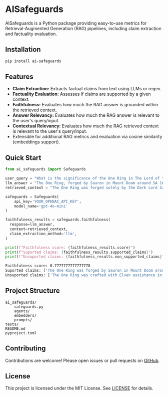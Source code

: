 # AISafeguards

AISafeguards is a Python package providing easy-to-use metrics for Retrieval-Augmented Generation (RAG) pipelines, including claim extraction and factuality evaluation.

## Installation

```sh
pip install ai-safeguards
```

## Features

- **Claim Extraction:** Extracts factual claims from text using LLMs or regex.
- **Factuality Evaluation:** Assesses if claims are supported by a given context.
- **Faithfulness:** Evaluates how much the RAG answer is grounded within the retrieved context.
- **Answer Relevancy:** Evaluates how much the RAG answer is relevant to the user's query/input.
- **Contextual Relevancy:** Evaluates how much the RAG retrieved context is relevant to the user's query/input.
- Extensible for additional RAG metrics and evaluation via cosine similarity (embeddings support).

## Quick Start

```python
from ai_safeguards import Safeguards

user_query = "What is the significance of the One Ring in The Lord of the Rings, and who forged it?"
llm_answer = "The One Ring, forged by Sauron in Mount Doom around SA 1600, was made to control the other Rings of Power. It grants invisibility and immense power but corrupts its wearer, like Gollum. Its destruction in Mount Doom defeats Sauron, as it holds his essence. However, the Ring was also crafted with Elven assistance in Eregion and could summon Nazgûl to its wearer instantly."
retrieved_context = "The One Ring was forged solely by the Dark Lord Sauron in the fires of Mount Doom in Mordor, circa SA 1600, during the Second Age. Its purpose was to dominate the bearers of the other Rings of Power, which were crafted by the Elves of Eregion under Sauron’s influence (though the Three Elven Rings were made by Celebrimbor alone). The Ring grants invisibility and amplifies power but corrupts its wearer, as seen with Gollum and Frodo. Sauron infused much of his power into the Ring, tying his fate to it; its destruction in Mount Doom at the end of the Third Age caused his downfall. Only the fires of Mount Doom could destroy the Ring."

safeguards = Safeguards(
    api_key='YOUR_OPENAI_API_KEY',
    model_name='gpt-4o-mini'
)

faithfulness_results = safeguards.faithfulness(
  response=llm_answer,
  context=retrieved_context,
  claim_extraction_method='llm',
)

print(f"Faithfulness score: {faithfulness_results.score}")
print(f"Suported claims: {faithfulness_results.supported_claims}")
print(f"Unsuported claims: {faithfulness_results.non_supported_claims}")
```

```sh
Faithfulness score: 0.7777777777777778
Suported claims: ['The One Ring was forged by Sauron in Mount Doom around SA 1600.', 'The One Ring was made to control the other Rings of Power.', 'The One Ring grants invisibility and immense power.', 'The One Ring corrupts its wearer.', 'Gollum is an example of someone corrupted by the One Ring.', 'The destruction of the One Ring in Mount Doom defeats Sauron.', "The One Ring holds Sauron's essence."]
Unsuported claims: ['The One Ring was crafted with Elven assistance in Eregion.', 'The One Ring can summon Nazgûl to its wearer instantly.']
```

## Project Structure

```
ai_safeguards/
    safeguards.py
    agents/
    embedders/
    prompts/
tests/
README.md
pyproject.toml
```

## Contributing

Contributions are welcome! Please open issues or pull requests on [GitHub](https://github.com/seu-usuario/ai_safeguards).

## License

This project is licensed under the MIT License. See [LICENSE](LICENSE) for details.